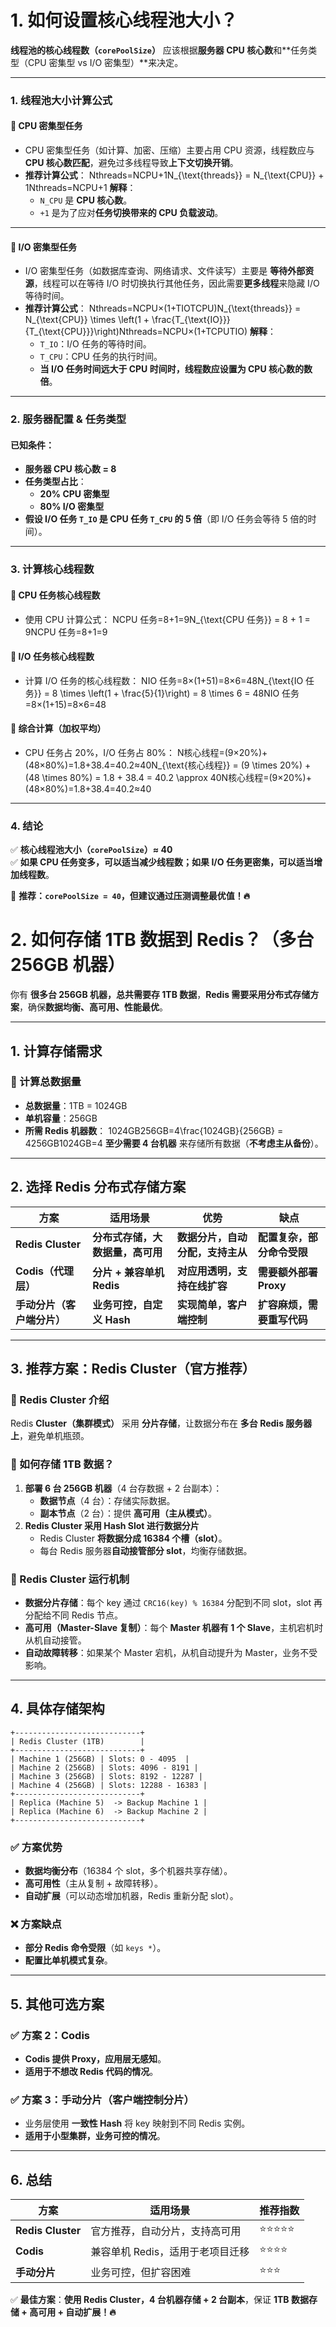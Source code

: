 # 1. 如何设置核心线程池大小？

**线程池的核心线程数（`corePoolSize`）** 应该根据**服务器 CPU 核心数**和**任务类型（CPU 密集型 vs I/O 密集型）**来决定。

---

### **1. 线程池大小计算公式**

#### **🔹 CPU 密集型任务**

- CPU 密集型任务（如计算、加密、压缩）主要占用 CPU 资源，线程数应与 **CPU 核心数匹配**，避免过多线程导致**上下文切换开销**。
- **推荐计算公式**： Nthreads=NCPU+1N_{\text{threads}} = N_{\text{CPU}} + 1Nthreads​=NCPU​+1 **解释**：
    - `N_CPU` 是 **CPU 核心数**。
    - `+1` 是为了应对**任务切换带来的 CPU 负载波动**。

---

#### **🔹 I/O 密集型任务**

- I/O 密集型任务（如数据库查询、网络请求、文件读写）主要是 **等待外部资源**，线程可以在等待 I/O 时切换执行其他任务，因此需要**更多线程**来隐藏 I/O 等待时间。
- **推荐计算公式**： Nthreads=NCPU×(1+TIOTCPU)N_{\text{threads}} = N_{\text{CPU}} \times \left(1 + \frac{T_{\text{IO}}}{T_{\text{CPU}}}\right)Nthreads​=NCPU​×(1+TCPU​TIO​​) **解释**：
    - `T_IO`：I/O 任务的等待时间。
    - `T_CPU`：CPU 任务的执行时间。
    - **当 I/O 任务时间远大于 CPU 时间时，线程数应设置为 CPU 核心数的数倍**。

---

### **2. 服务器配置 & 任务类型**

#### **已知条件：**

- **服务器 CPU 核心数 = 8**
- **任务类型占比**：
    - **20% CPU 密集型**
    - **80% I/O 密集型**
- **假设 I/O 任务 `T_IO` 是 CPU 任务 `T_CPU` 的 5 倍**（即 I/O 任务会等待 5 倍的时间）。

---

### **3. 计算核心线程数**

#### **🔹 CPU 任务核心线程数**

- 使用 CPU 计算公式： NCPU 任务=8+1=9N_{\text{CPU 任务}} = 8 + 1 = 9NCPU 任务​=8+1=9

#### **🔹 I/O 任务核心线程数**

- 计算 I/O 任务的核心线程数： NIO 任务=8×(1+51)=8×6=48N_{\text{IO 任务}} = 8 \times \left(1 + \frac{5}{1}\right) = 8 \times 6 = 48NIO 任务​=8×(1+15​)=8×6=48

#### **🔹 综合计算（加权平均）**

- CPU 任务占 20%，I/O 任务占 80%： N核心线程=(9×20%)+(48×80%)=1.8+38.4=40.2≈40N_{\text{核心线程}} = (9 \times 20\%) + (48 \times 80\%) = 1.8 + 38.4 = 40.2 \approx 40N核心线程​=(9×20%)+(48×80%)=1.8+38.4=40.2≈40

---

### **4. 结论**

✅ **核心线程池大小（`corePoolSize`）≈ 40**  
✅ **如果 CPU 任务变多，可以适当减少线程数；如果 I/O 任务更密集，可以适当增加线程数**。

🚀 **推荐：`corePoolSize = 40`，但建议通过压测调整最优值！🔥**

# 2. 如何存储 1TB 数据到 Redis？（多台 256GB 机器）

你有 **很多台 256GB 机器，总共需要存 1TB 数据**，**Redis 需要采用分布式存储方案**，确保**数据均衡、高可用、性能最优**。

---

## **1. 计算存储需求**

### **🔹 计算总数据量**

- **总数据量**：1TB = 1024GB
- **单机容量**：256GB
- **所需 Redis 机器数**： 1024GB256GB=4\frac{1024GB}{256GB} = 4256GB1024GB​=4 **至少需要 4 台机器** 来存储所有数据（**不考虑主从备份**）。

---

## **2. 选择 Redis 分布式存储方案**

|方案|适用场景|优势|缺点|
|---|---|---|---|
|**Redis Cluster**|**分布式存储，大数据量，高可用**|**数据分片，自动分配，支持主从**|**配置复杂，部分命令受限**|
|**Codis（代理层）**|**分片 + 兼容单机 Redis**|**对应用透明，支持在线扩容**|**需要额外部署 Proxy**|
|**手动分片（客户端分片）**|**业务可控，自定义 Hash**|**实现简单，客户端控制**|**扩容麻烦，需要重写代码**|

---

## **3. 推荐方案：Redis Cluster（官方推荐）**

### **🔹 Redis Cluster 介绍**

Redis **Cluster（集群模式）** 采用 **分片存储**，让数据分布在 **多台 Redis 服务器上**，避免单机瓶颈。

### **🔹 如何存储 1TB 数据？**

1. **部署 6 台 256GB 机器**（4 台存数据 + 2 台副本）：
    - **数据节点**（4 台）：存储实际数据。
    - **副本节点**（2 台）：提供 **高可用（主从模式）**。
2. **Redis Cluster 采用 Hash Slot 进行数据分片**
    - Redis Cluster **将数据分成 16384 个槽（slot）**。
    - 每台 Redis 服务器**自动接管部分 slot**，均衡存储数据。

### **🔹 Redis Cluster 运行机制**

- **数据分片存储**：每个 key 通过 `CRC16(key) % 16384` 分配到不同 slot，slot 再分配给不同 Redis 节点。
- **高可用（Master-Slave 复制）**：每个 **Master 机器有 1 个 Slave**，主机宕机时从机自动接管。
- **自动故障转移**：如果某个 Master 宕机，从机自动提升为 Master，业务不受影响。

---

## **4. 具体存储架构**

```
+----------------------------+
| Redis Cluster (1TB)        |
+----------------------------+
| Machine 1 (256GB) | Slots: 0 - 4095  |
| Machine 2 (256GB) | Slots: 4096 - 8191 |
| Machine 3 (256GB) | Slots: 8192 - 12287 |
| Machine 4 (256GB) | Slots: 12288 - 16383 |
+----------------------------+
| Replica (Machine 5)  -> Backup Machine 1 |
| Replica (Machine 6)  -> Backup Machine 2 |
+----------------------------+
```

### **✅ 方案优势**

- **数据均衡分布**（16384 个 slot，多个机器共享存储）。
- **高可用性**（主从复制 + 故障转移）。
- **自动扩展**（可以动态增加机器，Redis 重新分配 slot）。

### **❌ 方案缺点**

- **部分 Redis 命令受限**（如 `keys *`）。
- **配置比单机模式复杂**。

---

## **5. 其他可选方案**

### **✅ 方案 2：Codis**

- **Codis 提供 Proxy，应用层无感知**。
- **适用于不想改 Redis 代码的情况**。

### **✅ 方案 3：手动分片（客户端控制分片）**

- 业务层使用 **一致性 Hash** 将 key 映射到不同 Redis 实例。
- **适用于小型集群，业务可控的情况**。

---

## **6. 总结**

|方案|适用场景|推荐指数|
|---|---|---|
|**Redis Cluster**|官方推荐，自动分片，支持高可用|⭐⭐⭐⭐⭐|
|**Codis**|兼容单机 Redis，适用于老项目迁移|⭐⭐⭐⭐|
|**手动分片**|业务可控，但扩容困难|⭐⭐⭐|

✅ **最佳方案**：**使用 Redis Cluster，4 台机器存储 + 2 台副本**，保证 **1TB 数据存储 + 高可用 + 自动扩展！🔥**